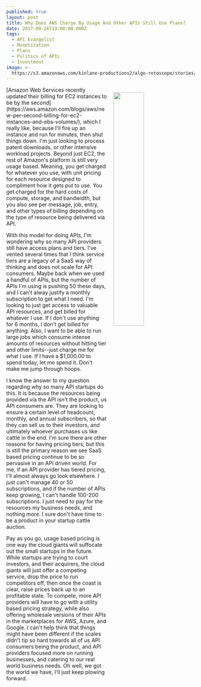 ```yaml
---
published: true
layout: post
title: Why Does AWS Charge By Usage And Other APIs Still Use Plans?
date: 2017-09-26T13:00:00.000Z
tags:
  - API Evangelist
  - Monetization
  - Plans
  - Politics of APIs
  - Investment
image: >-
  https://s3.amazonaws.com/kinlane-productions2/algo-rotoscope/stories/adam-smith_feed_people.jpg
---
```

<p><img src="https://s3.amazonaws.com/kinlane-productions2/algo-rotoscope/stories/adam-smith_feed_people.jpg" align="right" width="40%" style="padding: 15px;" /></p>[Amazon Web Services recently updated their billing for EC2 instances to be by the second](https://aws.amazon.com/blogs/aws/new-per-second-billing-for-ec2-instances-and-ebs-volumes/), which I really like, because I'll fire up an instance and run for minutes, then shut things down. I'm just looking to process patent downloads, or other intensive workload projects. Beyond just EC2, the rest of Amazon's platform is still very usage based. Meaning, you get charged for whatever you use, with unit pricing for each resource designed to compliment how it gets put to use. You get charged for the hard costs of compute, storage, and bandwidth, but you also see per message, job, entry, and other types of billing depending on the type of resource being delivered via API.

With this model for doing APIs, I'm wondering why so many API providers still have access plans and tiers. I've vented several times that I think service tiers are a legacy of a SaaS way of thinking and does not scale for API consumers. Maybe back when we used a handful of APIs, but the number of APIs I'm using is pushing 50 these days, and I can't alway justify a monthly subscription to get what I need. I'm looking to just get access to valuable API resources, and get billed for whatever I use. If I don't use anything for 6 months, I don't get billed for anything. Also, I want to be able to run large jobs which consume intense amounts of resources without hitting tier and other limits--just charge me for what I use. If I have a $1,000.00 to spend today, let me spend it. Don't make me jump through hoops.

I know the answer to my question regarding why so many API startups do this. It is because the resources being provided via the API isn't the product, us API consumers are. They are looking to ensure a certain level of headcount, monthly, and annual subscribers, so that they can sell us to their investors, and ultimately whoever purchases us like cattle in the end. I'm sure there are other reasons for having pricing tiers, but this is still the primary reason we see SaaS based pricing continue to be so pervasive in an API driven world. For me, if an API provider has tiered pricing, I'll almost always go look elsewhere. I just can't manage 40 or 50 subscriptions, and if the number of APIs keep growing, I can't handle 100-200 subscriptions. I just need to pay for the resources my business needs, and nothing more. I sure don't have time to be a product in your startup cattle auction.

Pay as you go, usage based pricing is one way the cloud giants will suffocate out the small startups in the future. While startups are trying to court investors, and their acquirers, the cloud giants will just offer a competing service, drop the price to run competitors off, then once the coast is clear, raise prices back up to an profitable state. To compete, more API providers will have to go with a utility based pricing strategy, while also offering wholesale versions of their APIs in the marketplaces for AWS, Azure, and Google. I can't help think that things might have been different if the scales didn't tip so hard towards all of us API consumers being the product, and API providers focused more on running businesses, and catering to our real world business needs. Oh well, we got the world we have, I'll just keep plowing forward.
